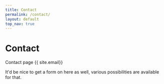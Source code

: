 ```yaml
---
title: Contact
permalink: /contact/
layout: default
top_nav: true
---
```


# Contact

Contact page {{ site.email}}

It'd be nice to get a form on here as well, various possibilities are available for that.